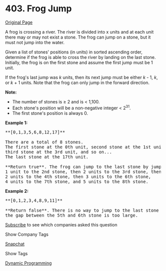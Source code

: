 # 403. Frog Jump

[Original Page](https://leetcode.com/problems/frog-jump/)

A frog is crossing a river. The river is divided into x units and at each unit there may or may not exist a stone. The frog can jump on a stone, but it must not jump into the water.

Given a list of stones' positions (in units) in sorted ascending order, determine if the frog is able to cross the river by landing on the last stone. Initially, the frog is on the first stone and assume the first jump must be 1 unit.

If the frog's last jump was _k_ units, then its next jump must be either _k_ - 1, _k_, or _k_ + 1 units. Note that the frog can only jump in the forward direction.

**Note:**

*   The number of stones is ≥ 2 and is < 1,100.
*   Each stone's position will be a non-negative integer < 2<sup>31</sup>.
*   The first stone's position is always 0.

**Example 1:**

<pre>**[0,1,3,5,6,8,12,17]**

There are a total of 8 stones.
The first stone at the 0th unit, second stone at the 1st unit,
third stone at the 3rd unit, and so on...
The last stone at the 17th unit.

**Return true**. The frog can jump to the last stone by jumping 
1 unit to the 2nd stone, then 2 units to the 3rd stone, then 
2 units to the 4th stone, then 3 units to the 6th stone, 
4 units to the 7th stone, and 5 units to the 8th stone.
</pre>

**Example 2:**

<pre>**[0,1,2,3,4,8,9,11]**

**Return false**. There is no way to jump to the last stone as 
the gap between the 5th and 6th stone is too large.
</pre>

<div>

[Subscribe](/subscribe/) to see which companies asked this question

</div>

<div>

<div id="company_tags" class="btn btn-xs btn-warning">Show Company Tags</div>

<span class="hidebutton">[Snapchat](/company/snapchat/)</span></div>

<div>

<div id="tags" class="btn btn-xs btn-warning">Show Tags</div>

<span class="hidebutton">[Dynamic Programming](/tag/dynamic-programming/)</span></div>